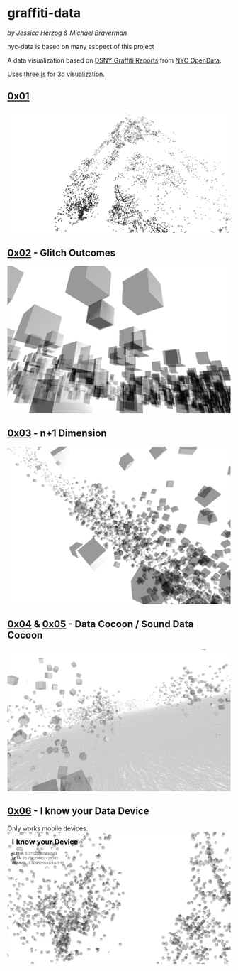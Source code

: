 # graffiti-data
*by Jessica Herzog & Michael Braverman*

nyc-data is based on many asbpect of this project

A data visualization based on [DSNY Graffiti Reports]( https://data.cityofnewyork.us/City-Government/DSNY-Graffiti-Information/gpwd-npar) from [ NYC OpenData](https://data.cityofnewyork.us/).

Uses [three.js](https://threejs.org/) for 3d visualization.

## [0x01](https://mbrav.github.io/nyc-data/graffiti/01/index.html)
![0x01](img/01.png)

## [0x02](https://mbrav.github.io/nyc-data/graffiti/02/index.html) - Glitch Outcomes
![0x02](img/02.png)

## [0x03](https://jessherzog.github.io/nyc-data/graffiti/03/index.html) - n+1 Dimension
![0x03](img/03.png)

## [0x04](https://mbrav.github.io/nyc-data/graffiti/04/index.html) & [0x05](https://mbrav.github.io/nyc-data/graffiti/05/index.html) - Data Cocoon / Sound Data Cocoon
![0x04](img/04.png)


## [0x06](https://mbrav.github.io/nyc-data/graffiti/06/index.html) - I know your Data Device

Only works mobile devices.
![0x06](img/06.png)
